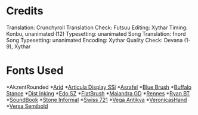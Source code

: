 Credits
=======
Translation: Crunchyroll
Translation Check: Futsuu
Editing: Xythar
Timing: Konbu, unanimated (12)
Typesetting: unanimated
Song Translation: fnord
Song Typesetting: unanimated
Encoding: Xythar
Quality Check: Devana (1-9), Xythar

Fonts Used
==========
*AkzentRounded
*[Arid](http://www.fonts.com/font/itc/itc-arid)
*[Articula Display SSi](http://www.azfonts.net/families/articuladisplayssi.html)
*[Asrafel](http://www.dafont.com/asrafel.font)
*[Blue Brush](https://www.t26.com/fonts/110-Blue-Brush)
*[Buffalo Stance](http://www.dafont.com/buffalostance.font)
*[Dist Inking](http://www.dafont.com/dist-inking.font)
*[Edo SZ](http://www.dafont.com/edo.font)
*[FlatBrush](http://bayfonts.com/product_info.php?products_id=1736)
*[Maiandra GD](http://www.myfonts.com/fonts/galapagos/maiandra/)
*[Rennes](http://www.azfonts.net/families/rennes.html)
*[Ryan BT](http://www.myfonts.com/fonts/bitstream/ryan/)
*[SoundBook](http://www.azfonts.net/families/soundbook.html)
*[Stone Informal](http://www.myfonts.com/fonts/itc/stone-informal/)
*[Swiss 721](http://www.myfonts.com/fonts/bitstream/swiss-721/)
*[Vega Antikva](http://www.myfonts.com/fonts/linotype/vega/vega-antikva-30629/)
*[VeronicasHand](http://www.azfonts.net/families/veronicashand.html)
*[Versa Semibold](https://ourtype.com/#/try/pro-fonts/versa/)
